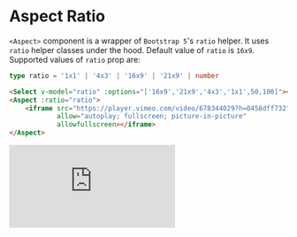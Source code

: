 # Aspect Ratio

`<Aspect>` component is a wrapper of `Bootstrap 5`'s `ratio` helper. It uses `ratio` helper classes under the hood.
Default value of `ratio` is `16x9`. Supported values of `ratio` prop are:

```ts
type ratio = '1x1' | '4x3' | '16x9' | '21x9' | number
```

```html
<Select v-model="ratio" :options="['16x9','21x9','4x3','1x1',50,100]"></Select>
<Aspect :ratio="ratio">
    <iframe src="https://player.vimeo.com/video/678344029?h=0458dff732"
            allow="autoplay; fullscreen; picture-in-picture"
            allowfullscreen></iframe>
</Aspect>
```

<WSelect v-model="ratio" :options="['16x9','21x9','4x3','1x1',50,100]"></WSelect>
<WAspect :ratio="ratio">
<iframe src="https://www.youtube.com/embed/z3grFwJwrD0" title="YouTube video player" frameborder="0" allow="accelerometer; autoplay; clipboard-write; encrypted-media; gyroscope; picture-in-picture" allowfullscreen></iframe>
</WAspect>


<script setup>
import {ref} from "vue"; 

const ratio=ref('16x9');
</script>